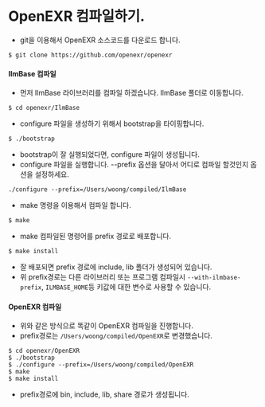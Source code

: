 # OpenEXR 컴파일하기.

- git을 이용해서 OpenEXR 소스코드를 다운로드 합니다.
```
$ git clone https://github.com/openexr/openexr
```

#### IlmBase 컴파일
- 먼저 IlmBase 라이브러리를 컴파일 하겠습니다. IlmBase 폴더로 이동합니다.
```
$ cd openexr/IlmBase
```

- configure 파일을 생성하기 위해서 bootstrap을 타이핑합니다.
```
$ ./bootstrap
```
- bootstrap이 잘 실행되었다면, configure 파일이 생성됩니다.
- configure 파일을 실행합니다. --prefix 옵션을 달아서 어디로 컴파일 할것인지 옵션을 설정하세요.
```
./configure --prefix=/Users/woong/compiled/IlmBase
```
- make 명령을 이용해서 컴파일 합니다.
```
$ make
```
- make 컴파일된 명령어를 prefix 경로로 배포합니다.
```
$ make install
```

- 잘 배포되면 prefix 경로에 include, lib 폴더가 생성되어 있습니다.
- 위 prefix경로는 다른 라이브러리 또는 프로그램 컴파일시 `--with-ilmbase-prefix`, `ILMBASE_HOME`등 키값에 대한 변수로 사용할 수 있습니다.

#### OpenEXR 컴파일
- 위와 같은 방식으로 똑같이 OpenEXR 컴파일을 진행합니다.
- prefix경로는 `/Users/woong/compiled/OpenEXR`로 변경했습니다.
```
$ cd openexr/OpenEXR
$ ./bootstrap
$ ./configure --prefix=/Users/woong/compiled/OpenEXR
$ make
$ make install
```

- prefix경로에 bin, include, lib, share 경로가 생성됩니다.
